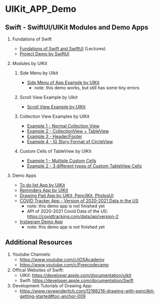 # UIKit_APP_Demo
## Swift - SwiftUI/UIKit Modules and Demo Apps
1. Fundations of Swift
    - [Fundations of Swift and SwiftUI](https://github.com/1tongp/UIKit_APP_Demo/tree/main/swift_prac) (Lectures)
    - [Project Demo by SwiftUI](https://github.com/1tongp/UIKit_APP_Demo/tree/main/swift_prac/pracDemo)

2. Modules by UIKit 
    1. Side Menu by UIkit
        - [Side Menu of App Example by UIKit](https://github.com/1tongp/UIKit_APP_Demo/tree/main/Side_Menu/Side_Menu) 
            - note: this demo works, but still has some tiny errors 
            
    2. Scroll View Example by UIkit
        - [Scroll View Example by UIKit](https://github.com/1tongp/UIKit_APP_Demo/tree/main/Scroll%20View/ScrollViewTest)
        
    3. Collection View Examples by UIKit

        - [Example 1 - Normal Collection View](https://github.com/1tongp/UIKit_APP_Demo/tree/main/Collection%20View%201)
        - [Example 2 - CollectionView + TableView](https://github.com/1tongp/UIKit_APP_Demo/tree/main/Collection%20View%202)
        - [Example 3 - Header/Footer](https://github.com/1tongp/UIKit_APP_Demo/tree/main/Collection%20View%203)
        - [Example 4 - IG Story Format of CircleView](https://github.com/1tongp/UIKit_APP_Demo/tree/main/Collection%20View%204)
        
   4. Custom Cells of TableView by UIKit
        - [Example 1 - Multiple Custom Cells](https://github.com/1tongp/UIKit_APP_Demo/tree/main/Multiple_Custom_Cells)
        - [Example 2 - 3 different types of Custom TableView Cells](https://github.com/1tongp/UIKit_APP_Demo/tree/main/Custom_TableView_Cell/Custom_TableView_Cell)

3. Demo Apps 
    - [To do list App by UIKit](https://github.com/1tongp/UIKit_APP_Demo/tree/main/TODO_List_App)
    - [Reminders App by UIKit](https://github.com/1tongp/UIKit_APP_Demo/tree/main/Reminders_App)
    - [Drawing Pad App by UIKit, PencilKit, PhotosUI](https://github.com/1tongp/UIKit_APP_Demo/tree/main/Drawing_App/Drawing_APP)
    - [COVID Tracker App - Version of 2020-2021 Data in the US](https://github.com/1tongp/UIKit_APP_Demo/tree/main/COVID_Tracker_App/COVID%20Tracker)
       - note: this demo app is not finished yet
       - API of 2020-2021 Covid Data of the US: https://covidtracking.com/data/api/version-2
    - [Instagram Demo App](https://github.com/1tongp/UIKit_APP_Demo/tree/main/Instagram_Demo_App/Instagram%20Demo%20App)
       - note: this demo app is not finished yet 

## Additional Resources
1. Youtube Channels: 
      - https://www.youtube.com/c/iOSAcademy
      - https://www.youtube.com/c/Freecodecamp
2. Offical Websites of Swift:
      - UIKit: https://developer.apple.com/documentation/uikit
      - Swift: https://developer.apple.com/documentation/Swift
3. Development Tutorials of Drawing App:
      - https://www.raywenderlich.com/12198216-drawing-with-pencilkit-getting-started#toc-anchor-009
